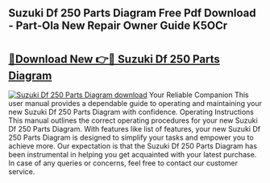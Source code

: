 ## Suzuki Df 250 Parts Diagram Free Pdf Download - Part-OIa New Repair Owner Guide K5OCr

# <h2><a href="http://dfqlxl.blite.top/?on=Suzuki+Df+250+Parts+Diagram">🔗Download New 👉🔴 Suzuki Df 250 Parts Diagram</a></h2>

[![Suzuki Df 250 Parts Diagram download](https://i.imgur.com/lujVjoI.png)](http://dfqlxl.blite.top/?on=Suzuki+Df+250+Parts+Diagram)
Your Reliable Companion This user manual provides a dependable guide to operating and maintaining your new Suzuki Df 250 Parts Diagram with confidence. Operating Instructions This manual outlines the correct operating procedures for your new Suzuki Df 250 Parts Diagram. With features like list of features, your new Suzuki Df 250 Parts Diagram is designed to simplify your tasks and empower you to achieve more. Our expectation is that the Suzuki Df 250 Parts Diagram has been instrumental in helping you get acquainted with your latest purchase. In case of any queries or concerns, feel free to contact our customer service.
